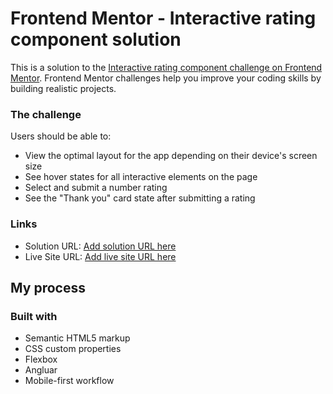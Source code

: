 # Frontend Mentor - Interactive rating component solution

This is a solution to the [Interactive rating component challenge on Frontend Mentor](https://www.frontendmentor.io/challenges/interactive-rating-component-koxpeBUmI). Frontend Mentor challenges help you improve your coding skills by building realistic projects.

### The challenge

Users should be able to:

- View the optimal layout for the app depending on their device's screen size
- See hover states for all interactive elements on the page
- Select and submit a number rating
- See the "Thank you" card state after submitting a rating

### Links

- Solution URL: [Add solution URL here](https://github.com/joewild90/fm-rating-card)
- Live Site URL: [Add live site URL here](https://rating-card-joe.netlify.app)

## My process

### Built with

- Semantic HTML5 markup
- CSS custom properties
- Flexbox
- Angluar
- Mobile-first workflow
